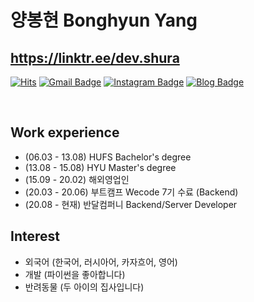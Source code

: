 # 양봉현 Bonghyun Yang

## https://linktr.ee/dev.shura


[![Hits](https://hits.seeyoufarm.com/api/count/incr/badge.svg?url=https%3A%2F%2Fgithub.com%2Fbonghyunyang%2Fhit-counter&count_bg=%2379C83D&title_bg=%23555555&icon=&icon_color=%23E7E7E7&title=hits&edge_flat=false)](https://hits.seeyoufarm.com)
[![Gmail Badge](https://img.shields.io/badge/Gmail-d14836?style=flat-square&logo=Gmail&logoColor=white&link=mailto:bonghyunyang2@gmail.com)](mailto:bonghyunyang2@gmail.com)
[![Instagram Badge](https://img.shields.io/badge/-Instagram-dd2a7b?style=flat-square&logo=instagram&logoColor=white&link=https://www.instagram.com/dev.shura/)](https://www.instagram.com/dev.shura/) 
[![Blog Badge](http://img.shields.io/badge/-Blog-brightgreen?style=flat-square&logo=FF5722&link=http://arslan-0909.tistory.com/)](http://arslan-0909.tistory.com/)

<br>

## Work experience 
- (06.03 - 13.08) HUFS Bachelor's degree
- (13.08 - 15.08) HYU Master's degree
- (15.09 - 20.02) 해외영업인
- (20.03 - 20.06) 부트캠프 Wecode 7기 수료 (Backend)
- (20.08 - 현재) 반달컴퍼니 Backend/Server Developer

## Interest
- 외국어 (한국어, 러시아어, 카자흐어, 영어)
- 개발 (파이썬을 좋아합니다)
- 반려동물 (두 아이의 집사입니다)

